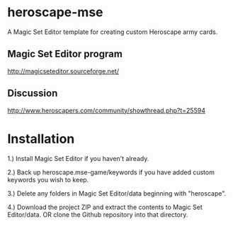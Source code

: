 heroscape-mse
=============

A Magic Set Editor template for creating custom Heroscape army cards.

## Magic Set Editor program

http://magicseteditor.sourceforge.net/

## Discussion

http://www.heroscapers.com/community/showthread.php?t=25594

# Installation

1.) Install Magic Set Editor if you haven't already.

2.) Back up heroscape.mse-game/keywords if you have added custom keywords you wish to keep.

3.) Delete any folders in Magic Set Editor/data beginning with "heroscape".

4.) Download the project ZIP and extract the contents to Magic Set Editor/data. OR clone the Github repository into that directory.